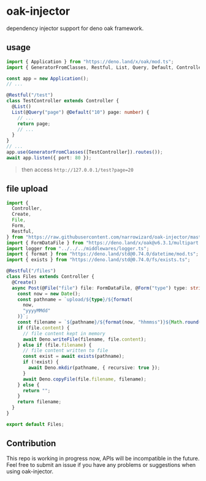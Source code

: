 # oak-injector
dependency injector support for deno oak framework.

## usage
```ts
import { Application } from "https://deno.land/x/oak/mod.ts";
import { GeneratorFromClasses, Restful, List, Query, Default, Controller } from "https://deno.land/x/oak_injector/mod.ts";

const app = new Application();
// ...

@Restful("/test")
class TestController extends Controller {
  @List()
  List(@Query("page") @Default("10") page: number) {
    // ...
    return page;
    // ...
  }
}
// ...
app.use(GeneratorFromClasses([TestController]).routes());
await app.listen({ port: 80 });

```

> then access `http://127.0.0.1/test?page=20`

## file upload
```ts
import {
  Controller,
  Create,
  File,
  Form,
  Restful,
} from "https://raw.githubusercontent.com/narrowizard/oak-injector/master/mod.ts";
import { FormDataFile } from "https://deno.land/x/oak@v6.3.1/multipart.ts";
import logger from "../../../middlewares/logger.ts";
import { format } from "https://deno.land/std@0.74.0/datetime/mod.ts";
import { exists } from "https://deno.land/std@0.74.0/fs/exists.ts";

@Restful("/files")
class Files extends Controller {
  @Create()
  async Post(@File("file") file: FormDataFile, @Form("type") type: string) {
    const now = new Date();
    const pathname = `upload/${type}/${format(
      now,
      "yyyyMMdd"
    )}`;
    const filename = `${pathname}/${format(now, "hhmmss")}${Math.round(Math.random() * 1000)}-${file.originalName}`;
    if (file.content) {
      // file content kept in memory
      await Deno.writeFile(filename, file.content);
    } else if (file.filename) {
      // file content written to file
      const exist = await exists(pathname);
      if (!exist) {
        await Deno.mkdir(pathname, { recursive: true });
      }
      await Deno.copyFile(file.filename, filename);
    } else {
      return "";
    }
    return filename;
  }
}

export default Files;
```

## Contribution
This repo is working in progress now, APIs will be incompatible in the future.  
Feel free to submit an issue if you have any problems or suggestions when using oak-injector.